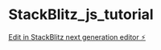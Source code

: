 # StackBlitz_js_tutorial

[Edit in StackBlitz next generation editor ⚡️](https://stackblitz.com/~/github.com/shu0411/StackBlitz_js_tutorial)